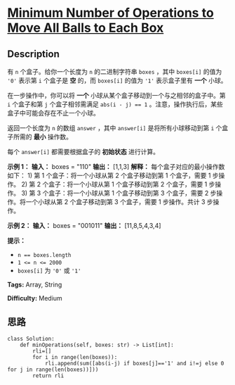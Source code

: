 # [Minimum Number of Operations to Move All Balls to Each Box][title]

## Description

有 `n` 个盒子。给你一个长度为 `n` 的二进制字符串 `boxes` ，其中 `boxes[i]` 的值为 `'0'` 表示第 `i` 个盒子是
**空** 的，而 `boxes[i]` 的值为 `'1'` 表示盒子里有 **一个** 小球。

在一步操作中，你可以将 **一个** 小球从某个盒子移动到一个与之相邻的盒子中。第 `i` 个盒子和第 `j` 个盒子相邻需满足 `abs(i - j)
== 1` 。注意，操作执行后，某些盒子中可能会存在不止一个小球。

返回一个长度为 `n` 的数组 `answer` ，其中 `answer[i]` 是将所有小球移动到第 `i` 个盒子所需的 **最小** 操作数。

每个 `answer[i]` 都需要根据盒子的 **初始状态** 进行计算。

**示例 1：**
            **输入：** boxes = "110"    **输出：** [1,1,3]    **解释：** 每个盒子对应的最小操作数如下：    1) 第 1 个盒子：将一个小球从第 2 个盒子移动到第 1 个盒子，需要 1 步操作。    2) 第 2 个盒子：将一个小球从第 1 个盒子移动到第 2 个盒子，需要 1 步操作。    3) 第 3 个盒子：将一个小球从第 1 个盒子移动到第 3 个盒子，需要 2 步操作。将一个小球从第 2 个盒子移动到第 3 个盒子，需要 1 步操作。共计 3 步操作。    

**示例 2：**
            **输入：** boxes = "001011"    **输出：** [11,8,5,4,3,4]

**提示：**

  * `n == boxes.length`
  * `1 <= n <= 2000`
  * `boxes[i]` 为 `'0'` 或 `'1'`


**Tags:** Array, String

**Difficulty:** Medium

## 思路

``` python3
class Solution:
    def minOperations(self, boxes: str) -> List[int]:
        rli=[]
        for i in range(len(boxes)):
            rli.append(sum([abs(i-j) if boxes[j]=='1' and i!=j else 0 for j in range(len(boxes))]))
        return rli

```

[title]: https://leetcode-cn.com/problems/minimum-number-of-operations-to-move-all-balls-to-each-box
